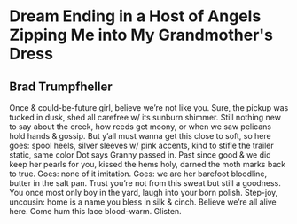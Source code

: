 # Dream Ending in a Host of Angels Zipping Me into My Grandmother's Dress
## Brad Trumpfheller
Once & could-be-future girl, believe we’re not like you. Sure,
the pickup was tucked in dusk, shed all carefree w/ its sunburn
shimmer. Still nothing new to say about the creek, how reeds
get moony, or when we saw pelicans hold hands & gossip.
But y’all must wanna get this close to soft, so here goes: spool
heels, silver sleeves w/ pink accents, kind to stifle the trailer
static, same color Dot says Granny passed in. Past since good
& we did keep her pearls for you, kissed the hems holy, darned
the moth marks back to true. Goes: none of it imitation. Goes:
we are her barefoot bloodline, butter in the salt pan. Trust
you’re not from this sweat but still a goodness. You once most
only boy in the yard, laugh into your born polish. Step-joy,
uncousin: home is a name you bless in silk & cinch. Believe
we’re all alive here. Come hum this lace blood-warm. Glisten.